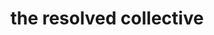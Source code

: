 ---
template: index-page
slug: /
title: the resolved collective
tagline: wellness — lifestyle — community
featuredImage: /assets/yl-home-lifestyle-2019-41.jpg
cta:
  ctaText: join the collective
  ctaLink: /about
---